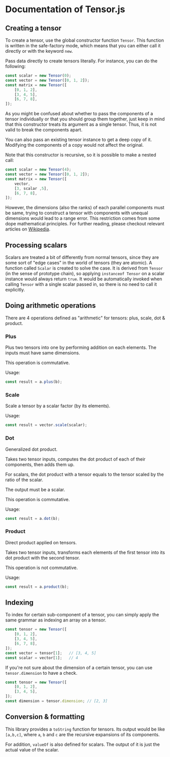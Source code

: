 # Documentation of Tensor.js


## Creating a tensor

To create a tensor, use the global constructor function `Tensor`.
This function is written in the safe-factory mode, which means that you can
either call it directly or with the keyword `new`.

Pass data directly to create tensors literally.
For instance, you can do the following:
```js
const scalar = new Tensor(0);
const vector = new Tensor([0, 1, 2]);
const matrix = new Tensor([
	[0, 1, 2],
	[3, 4, 5],
	[6, 7, 8],
]);
```
As you might be confused about whether to pass the components of a tensor
individually or that you should group them together, just keep in mind that
this constructor treats its argument as a single tensor.
Thus, it is not valid to break the components apart.

You can also pass an existing tensor instance to get a deep copy of it.
Modifying the components of a copy would not affect the original.

Note that this constructor is recursive, so it is possible to make a nested
call:
```js
const scalar = new Tensor(4);
const vector = new Tensor([0, 1, 2]);
const matrix = new Tensor([
	vector,
	[3, scalar ,5],
	[6, 7, 8],
]);
```
However, the dimensions (also the ranks) of each parallel components must be
same, trying to construct a tensor with components with unequal dimensions
would lead to a range error.
This restriction comes from some dope mathematical principles.
For further reading, please checkout relevant articles on
[Wikipedia](https://en.wikipedia.org/wiki/Tensor).


## Processing scalars

Scalars are treated a bit of differently from normal tensors, since they are
some sort of "edge cases" in the world of tensors (they are atomic).
A function called `Scalar` is created to solve the case.
It is derived from `Tensor` (in the sense of prototype chain), so applying
`instanceof Tensor` on a scalar instance would always return `true`.
It would be automatically invoked when calling `Tensor` with a single scalar
passed in, so there is no need to call it explicitly.


## Doing arithmetic operations

There are 4 operations defined as "arithmetic" for tensors: plus, scale, dot & product.

### Plus

Plus two tensors into one by performing addition on each elements.
The inputs must have same dimensions.

This operation is commutative.

Usage:
```js
const result = a.plus(b);
```

### Scale

Scale a tensor by a scalar factor (by its elements).

Usage:
```js
const result = vector.scale(scalar);
```

### Dot

Generalized dot product.

Takes two tensor inputs, computes the dot product of each of their components,
then adds them up.

For scalars, the dot product with a tensor equals to the tensor scaled by the
ratio of the scalar.

The output must be a scalar.

This operation is commutative.

Usage:
```js
const result = a.dot(b);
```

### Product

Direct product applied on tensors.

Takes two tensor inputs, transforms each elements of the first tensor into its
dot product with the second tensor.

This operation is not commutative.

Usage:
```js
const result = a.product(b);
```


## Indexing

To index for certain sub-component of a tensor, you can simply apply the same
grammar as indexing an array on a tensor.
```js
const tensor = new Tensor([
	[0, 1, 2],
	[3, 4, 5],
	[6, 7, 8],
]);
const vector = tensor[1];	// [3, 4, 5]
const scalar = vector[1];	// 4
```
If you're not sure about the dimension of a certain tensor, you can use
`tensor.dimension` to have a check.
```js
const tensor = new Tensor([
	[0, 1, 2],
	[3, 4, 5],
]);
const dimension = tensor.dimension;	// [2, 3]
```

## Conversion & formatting

This library provides a `toString` function for tensors.
Its output would be like `[a,b,c]`, where `a`, `b` and `c` are the recursive
expansions of its components.

For addition, `valueOf` is also defined for scalars.
The output of it is just the actual value of the scalar.